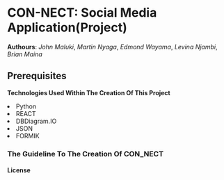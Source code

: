 # **CON-NECT**: Social Media Application(Project)
**Authours**: *John Maluki*, *Martin Nyaga*, *Edmond Wayama*, *Levina Njambi*, *Brian Maina*

## Prerequisites

**Technologies Used Within The Creation Of This Project**
<li>Python
<li>REACT
<li>DBDiagram.IO
<li>JSON
<li>FORMIK 

### The Guideline To The Creation Of **CON_NECT**

#### License

